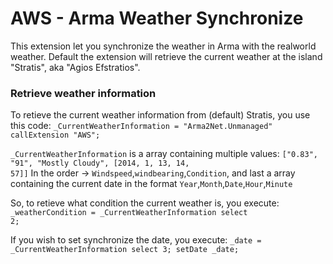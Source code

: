 AWS - Arma Weather Synchronize
===

This extension let you synchronize the weather in Arma with the realworld weather. Default the extension will retrieve the current weather at the island "Stratis", aka "Agios Efstratios".

<h3>Retrieve weather information</h3>
To retieve the current weather information from (default) Stratis, you use this code: 
<code>_CurrentWeatherInformation = "Arma2Net.Unmanaged" callExtension "AWS";</code>

<code>_CurrentWeatherInformation</code> is a array containing multiple values:
<code>["0.83", "91", "Mostly Cloudy", [2014, 1, 13, 14, 57]]</code>
In the order -> <code>Windspeed</code>,<code>windbearing</code>,<code>Condition</code>, and last a array containing the current date in the format <code>Year</code>,<code>Month</code>,<code>Date</code>,<code>Hour</code>,<code>Minute</code>

So, to retieve what condition the current weather is, you execute:
<code>_weatherCondition = _CurrentWeatherInformation select 2;</code>

If you wish to set synchronize the date, you execute:
<code>_date = _CurrentWeatherInformation select 3; setDate _date;</code>
